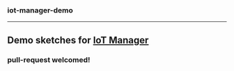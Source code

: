 ### iot-manager-demo
---
Demo sketches for [IoT Manager](https://play.google.com/store/apps/details?id=ru.esp8266.iotmanager)
---
### pull-request welcomed!

